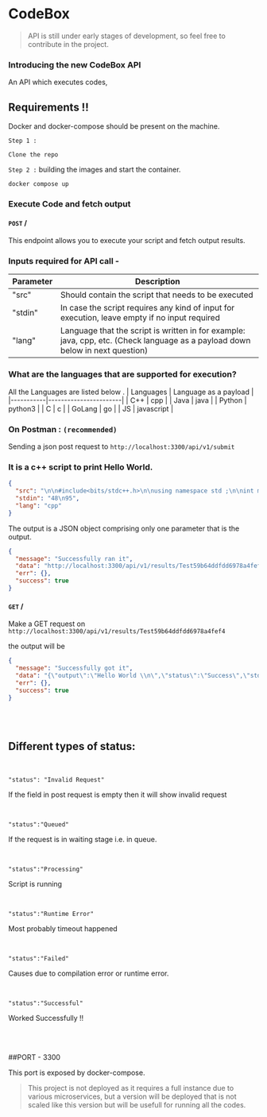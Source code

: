 # CodeBox

> API is still under early stages of development, so feel free to contribute in the project.

### Introducing the new CodeBox API

An API which executes codes,

## Requirements !!

Docker and docker-compose should be present on the machine.

`Step 1 :`

    Clone the repo

`Step 2 :` building the images and start the container.

    docker compose up

### Execute Code and fetch output

#### `POST` /

This endpoint allows you to execute your script and fetch output results.

### Inputs required for API call -

| Parameter | Description                                                                                                                   |
| --------- | ----------------------------------------------------------------------------------------------------------------------------- |
| "src"     | Should contain the script that needs to be executed                                                                           |
| "stdin"   | In case the script requires any kind of input for execution, leave empty if no input required                                 |
| "lang"    | Language that the script is written in for example: java, cpp, etc. (Check language as a payload down below in next question) |

### What are the languages that are supported for execution?

All the Languages are listed below .
| Languages | Language as a payload |
|-----------|-----------------------|
| C++ | cpp |
| Java | java |
| Python | python3 |
| C | c |
| GoLang | go |
| JS | javascript |

### On Postman : `(recommended)`

Sending a json post request to `http://localhost:3300/api/v1/submit`

### It is a c++ script to print Hello World.

```json
{
  "src": "\n\n#include<bits/stdc++.h>\n\nusing namespace std ;\n\nint main()\n{  cout << \"Hello World \"<< endl ;}",
  "stdin": "48\n95",
  "lang": "cpp"
}
```

The output is a JSON object comprising only one parameter that is the output.

```json
{
  "message": "Successfully ran it",
  "data": "http://localhost:3300/api/v1/results/Test59b64ddfdd6978a4fef4",
  "err": {},
  "success": true
}
```

#### `GET` /

Make a GET request on `http://localhost:3300/api/v1/results/Test59b64ddfdd6978a4fef4`

the output will be

```json
{
  "message": "Successfully got it",
  "data": "{\"output\":\"Hello World \\n\",\"status\":\"Success\",\"stderr\":\"\",\"submission_id\":\"Test59b64ddfdd6978a4fef4\"}",
  "err": {},
  "success": true
}
```

<br>
<br>

## Different types of status:

<br>

    "status": "Invalid Request"

If the field in post request is empty then it will show invalid request

<br>

    "status":"Queued"

If the request is in waiting stage i.e. in queue.

<br>

    "status":"Processing"

Script is running

<br>

    "status":"Runtime Error"

Most probably timeout happened

<br>

    "status":"Failed"

Causes due to compilation error or runtime error.

<br>

    "status":"Successful"

Worked Successfully !!

<br>
<br>

##PORT - 3300

This port is exposed by docker-compose.

> This project is not deployed as it requires a full instance due to various microservices, but a version will be deployed that is not scaled like this version but will be usefull for running all the codes.
